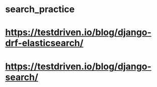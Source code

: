 # search_practice

# https://testdriven.io/blog/django-drf-elasticsearch/

# https://testdriven.io/blog/django-search/
